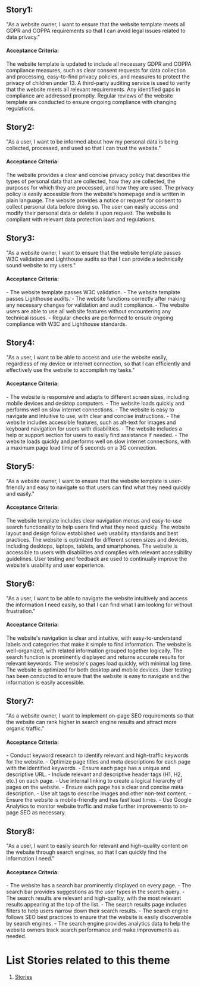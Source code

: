 <h2>Story1:</h2>
"As a website owner, I want to ensure that the website template meets all GDPR and COPPA requirements so that I can avoid legal issues related to data privacy."

<h4>Acceptance Criteria:</h4>

The website template is updated to include all necessary GDPR and COPPA compliance measures, such as clear consent requests for data collection and processing, easy-to-find privacy policies, and measures to protect the privacy of children under 13. A third-party auditing service is used to verify that the website meets all relevant requirements. Any identified gaps in compliance are addressed promptly. Regular reviews of the website template are conducted to ensure ongoing compliance with changing regulations.

<h2>Story2:</h2>
"As a user, I want to be informed about how my personal data is being collected, processed, and used so that I can trust the website."

<h4>Acceptance Criteria:</h4>

The website provides a clear and concise privacy policy that describes the types of personal data that are collected, how they are collected, the purposes for which they are processed, and how they are used. The privacy policy is easily accessible from the website's homepage and is written in plain language. The website provides a notice or request for consent to collect personal data before doing so. The user can easily access and modify their personal data or delete it upon request. The website is compliant with relevant data protection laws and regulations.

<h2>Story3:</h2>
"As a website owner, I want to ensure that the website template passes W3C validation and Lighthouse audits so that I can provide a technically sound website to my users."

<h4>Acceptance Criteria:</h4>
- The website template passes W3C validation.
- The website template passes Lighthouse audits.
- The website functions correctly after making any necessary changes for validation and audit compliance.
- The website users are able to use all website features without encountering any technical issues.
- Regular checks are performed to ensure ongoing compliance with W3C and Lighthouse standards.

<h2>Story4:</h2>
"As a user, I want to be able to access and use the website easily, regardless of my device or internet connection, so that I can efficiently and effectively use the website to accomplish my tasks."

<h4>Acceptance Criteria:</h4>
- The website is responsive and adapts to different screen sizes, including mobile devices and desktop computers.
- The website loads quickly and performs well on slow internet connections.
- The website is easy to navigate and intuitive to use, with clear and concise instructions.
- The website includes accessible features, such as alt-text for images and keyboard navigation for users with disabilities.
- The website includes a help or support section for users to easily find assistance if needed.
- The website loads quickly and performs well on slow internet connections, with a maximum page load time of 5 seconds on a 3G connection.

<h2>Story5:</h2>
"As a website owner, I want to ensure that the website template is user-friendly and easy to navigate so that users can find what they need quickly and easily."

<h4>Acceptance Criteria:</h4>
The website template includes clear navigation menus and easy-to-use search functionality to help users find what they need quickly. The website layout and design follow established web usability standards and best practices. The website is optimized for different screen sizes and devices, including desktops, laptops, tablets, and smartphones. The website is accessible to users with disabilities and complies with relevant accessibility guidelines. User testing and feedback are used to continually improve the website's usability and user experience.

<h2>Story6:</h2>
"As a user, I want to be able to navigate the website intuitively and access the information I need easily, so that I can find what I am looking for without frustration."

<h4>Acceptance Criteria:</h4>
The website's navigation is clear and intuitive, with easy-to-understand labels and categories that make it simple to find information. The website is well-organized, with related information grouped together logically. The search function is prominently displayed and returns accurate results for relevant keywords. The website's pages load quickly, with minimal lag time. The website is optimized for both desktop and mobile devices. User testing has been conducted to ensure that the website is easy to navigate and the information is easily accessible.


<h2>Story7:</h2>
"As a website owner, I want to implement on-page SEO requirements so that the website can rank higher in search engine results and attract more organic traffic."

<h4>Acceptance Criteria:</h4>
- Conduct keyword research to identify relevant and high-traffic keywords for the website.
- Optimize page titles and meta descriptions for each page with the identified keywords.
- Ensure each page has a unique and descriptive URL.
- Include relevant and descriptive header tags (H1, H2, etc.) on each page.
- Use internal linking to create a logical hierarchy of pages on the website.
- Ensure each page has a clear and concise meta description.
- Use alt tags to describe images and other non-text content.
- Ensure the website is mobile-friendly and has fast load times.
- Use Google Analytics to monitor website traffic and make further improvements to on-page SEO as necessary.

<h2>Story8:</h2>
"As a user, I want to easily search for relevant and high-quality content on the website through search engines, so that I can quickly find the information I need."

<h4>Acceptance Criteria:</h4>
- The website has a search bar prominently displayed on every page.
- The search bar provides suggestions as the user types in the search query.
- The search results are relevant and high-quality, with the most relevant results appearing at the top of the list.
- The search results page includes filters to help users narrow down their search results.
- The search engine follows SEO best practices to ensure that the website is easily discoverable by search engines.
- The search engine provides analytics data to help the website owners track search performance and make improvements as needed.

# List Stories related to this theme
1. [Stories ](documentation/templates/theme/initiatives/epics/stories/tasks/task_template.md)